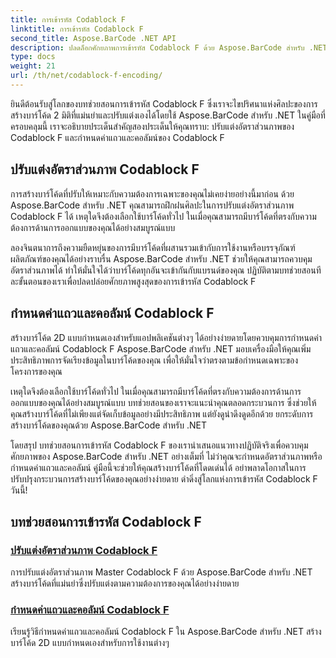 ```yaml
---
title: การเข้ารหัส Codablock F
linktitle: การเข้ารหัส Codablock F
second_title: Aspose.BarCode .NET API
description: ปลดล็อกศักยภาพการเข้ารหัส Codablock F ด้วย Aspose.BarCode สำหรับ .NET ปรับแต่งอัตราส่วนภาพ กำหนดค่าแถวและคอลัมน์สำหรับบาร์โค้ด 2D ที่แม่นยำ
type: docs
weight: 21
url: /th/net/codablock-f-encoding/
---
```


ยินดีต้อนรับสู่โลกของบทช่วยสอนการเข้ารหัส Codablock F ซึ่งเราจะไขปริศนาแห่งศิลปะของการสร้างบาร์โค้ด 2 มิติที่แม่นยำและปรับแต่งเองได้โดยใช้ Aspose.BarCode สำหรับ .NET ในคู่มือที่ครอบคลุมนี้ เราจะอธิบายประเด็นสำคัญสองประเด็นให้คุณทราบ: ปรับแต่งอัตราส่วนภาพของ Codablock F และกำหนดค่าแถวและคอลัมน์ของ Codablock F

## ปรับแต่งอัตราส่วนภาพ Codablock F

การสร้างบาร์โค้ดที่ปรับให้เหมาะกับความต้องการเฉพาะของคุณไม่เคยง่ายอย่างนี้มาก่อน ด้วย Aspose.BarCode สำหรับ .NET คุณสามารถฝึกฝนศิลปะในการปรับแต่งอัตราส่วนภาพ Codablock F ได้ เหตุใดจึงต้องเลือกใช้บาร์โค้ดทั่วไป ในเมื่อคุณสามารถมีบาร์โค้ดที่ตรงกับความต้องการด้านการออกแบบของคุณได้อย่างสมบูรณ์แบบ

ลองจินตนาการถึงความยืดหยุ่นของการมีบาร์โค้ดที่ผสานรวมเข้ากับการใช้งานหรือบรรจุภัณฑ์ผลิตภัณฑ์ของคุณได้อย่างราบรื่น Aspose.BarCode สำหรับ .NET ช่วยให้คุณสามารถควบคุมอัตราส่วนภาพได้ ทำให้มั่นใจได้ว่าบาร์โค้ดทุกอันจะเข้ากันกับแบรนด์ของคุณ ปฏิบัติตามบทช่วยสอนทีละขั้นตอนของเราเพื่อปลดปล่อยศักยภาพสูงสุดของการเข้ารหัส Codablock F

## กำหนดค่าแถวและคอลัมน์ Codablock F

สร้างบาร์โค้ด 2D แบบกำหนดเองสำหรับแอปพลิเคชันต่างๆ ได้อย่างง่ายดายโดยควบคุมการกำหนดค่าแถวและคอลัมน์ Codablock F Aspose.BarCode สำหรับ .NET มอบเครื่องมือให้คุณเพิ่มประสิทธิภาพการจัดเรียงข้อมูลในบาร์โค้ดของคุณ เพื่อให้มั่นใจว่าตรงตามข้อกำหนดเฉพาะของโครงการของคุณ

เหตุใดจึงต้องเลือกใช้บาร์โค้ดทั่วไป ในเมื่อคุณสามารถมีบาร์โค้ดที่ตรงกับความต้องการด้านการออกแบบของคุณได้อย่างสมบูรณ์แบบ บทช่วยสอนของเราจะแนะนำคุณตลอดกระบวนการ ซึ่งช่วยให้คุณสร้างบาร์โค้ดที่ไม่เพียงแต่จัดเก็บข้อมูลอย่างมีประสิทธิภาพ แต่ยังดูน่าดึงดูดอีกด้วย ยกระดับการสร้างบาร์โค้ดของคุณด้วย Aspose.BarCode สำหรับ .NET

โดยสรุป บทช่วยสอนการเข้ารหัส Codablock F ของเรานำเสนอแนวทางปฏิบัติจริงเพื่อควบคุมศักยภาพของ Aspose.BarCode สำหรับ .NET อย่างเต็มที่ ไม่ว่าคุณจะกำหนดอัตราส่วนภาพหรือกำหนดค่าแถวและคอลัมน์ คู่มือนี้จะช่วยให้คุณสร้างบาร์โค้ดที่โดดเด่นได้ อย่าพลาดโอกาสในการปรับปรุงกระบวนการสร้างบาร์โค้ดของคุณอย่างง่ายดาย ดำดิ่งสู่โลกแห่งการเข้ารหัส Codablock F วันนี้!
## บทช่วยสอนการเข้ารหัส Codablock F
### [ปรับแต่งอัตราส่วนภาพ Codablock F](./codablock-f-aspect-ratio-customization/)
การปรับแต่งอัตราส่วนภาพ Master Codablock F ด้วย Aspose.BarCode สำหรับ .NET สร้างบาร์โค้ดที่แม่นยำซึ่งปรับแต่งตามความต้องการของคุณได้อย่างง่ายดาย
### [กำหนดค่าแถวและคอลัมน์ Codablock F](./codablock-f-row-column-configuration/)
เรียนรู้วิธีกำหนดค่าแถวและคอลัมน์ Codablock F ใน Aspose.BarCode สำหรับ .NET สร้างบาร์โค้ด 2D แบบกำหนดเองสำหรับการใช้งานต่างๆ